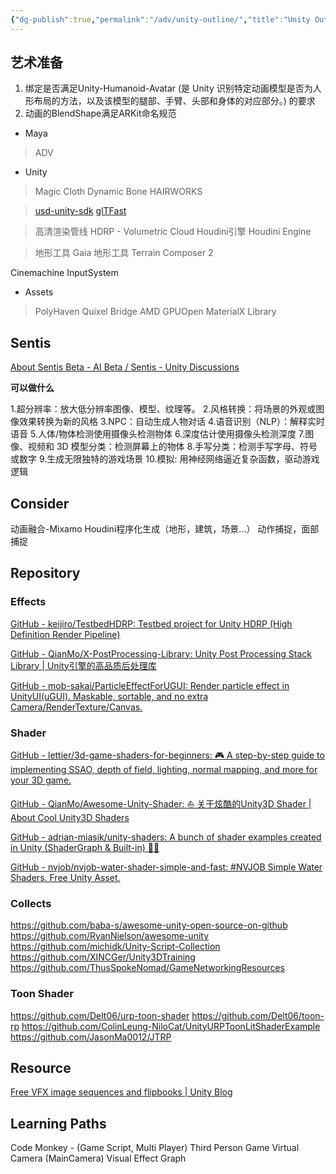 ```yaml
---
{"dg-publish":true,"permalink":"/adv/unity-outline/","title":"Unity Outline","noteIcon":""}
---
```


## 艺术准备

1. 绑定是否满足Unity-Humanoid-Avatar (是 Unity 识别特定动画模型是否为人形布局的方法，以及该模型的腿部、手臂、头部和身体的对应部分。) 的要求
2. 动画的BlendShape满足ARKit命名规范

* Maya

> ADV

* Unity

> Magic Cloth
> Dynamic Bone
> HAIRWORKS

> [usd-unity-sdk](https://github.com/Unity-Technologies/usd-unity-sdk)
> [glTFast](https://github.com/atteneder/glTFast)

> 高清渲染管线 HDRP - Volumetric Cloud
> Houdini引擎 Houdini Engine

> 地形工具 Gaia
> 地形工具 Terrain Composer 2

Cinemachine
InputSystem

* Assets

> PolyHaven
> Quixel Bridge
> AMD GPUOpen MaterialX Library

## Sentis

[About Sentis Beta - AI Beta / Sentis - Unity Discussions](https://discussions.unity.com/t/about-sentis-beta/260899/1)

**可以做什么**

1.超分辨率：放大低分辨率图像、模型、纹理等。 
2.风格转换：将场景的外观或图像效果转换为新的风格 
3.NPC：自动生成人物对话 
4.语音识别（NLP）：解释实时语音 
5.人体/物体检测使用摄像头检测物体
6.深度估计使用摄像头检测深度 
7.图像、视频和 3D 模型分类：检测屏幕上的物体 
8.手写分类：检测手写字母、符号或数字 
9.生成无限独特的游戏场景 
10.模拟: 用神经网络逼近复杂函数，驱动游戏逻辑 


## Consider

动画融合-Mixamo
Houdini程序化生成（地形，建筑，场景...）
动作捕捉，面部捕捉


## Repository

### Effects

[GitHub - keijiro/TestbedHDRP: Testbed project for Unity HDRP (High Definition Render Pipeline)](https://github.com/keijiro/TestbedHDRP)

[GitHub - QianMo/X-PostProcessing-Library: Unity Post Processing Stack Library | Unity引擎的高品质后处理库](https://github.com/QianMo/X-PostProcessing-Library)

[GitHub - mob-sakai/ParticleEffectForUGUI: Render particle effect in UnityUI(uGUI). Maskable, sortable, and no extra Camera/RenderTexture/Canvas.](https://github.com/mob-sakai/ParticleEffectForUGUI)

### Shader

[GitHub - lettier/3d-game-shaders-for-beginners: 🎮 A step-by-step guide to implementing SSAO, depth of field, lighting, normal mapping, and more for your 3D game.](https://github.com/lettier/3d-game-shaders-for-beginners)

[GitHub - QianMo/Awesome-Unity-Shader: :boat: 关于炫酷的Unity3D Shader | About Cool Unity3D Shaders](https://github.com/QianMo/Awesome-Unity-Shader)

[GitHub - adrian-miasik/unity-shaders: A bunch of shader examples created in Unity (ShaderGraph & Built-in) 🧙✨](https://github.com/adrian-miasik/unity-shaders)

[GitHub - nvjob/nvjob-water-shader-simple-and-fast: #NVJOB Simple Water Shaders. Free Unity Asset.](https://github.com/nvjob/nvjob-water-shader-simple-and-fast)

### Collects

https://github.com/baba-s/awesome-unity-open-source-on-github
https://github.com/RyanNielson/awesome-unity
https://github.com/michidk/Unity-Script-Collection
https://github.com/XINCGer/Unity3DTraining
https://github.com/ThusSpokeNomad/GameNetworkingResources

### Toon Shader

https://github.com/Delt06/urp-toon-shader
https://github.com/Delt06/toon-rp
https://github.com/ColinLeung-NiloCat/UnityURPToonLitShaderExample
https://github.com/JasonMa0012/JTRP

## Resource

[Free VFX image sequences and flipbooks | Unity Blog](https://blog.unity.com/engine-platform/free-vfx-image-sequences-flipbooks)

## Learning Paths

Code Monkey - (Game Script, Multi Player)
Third Person Game
Virtual Camera (MainCamera)
Visual Effect Graph